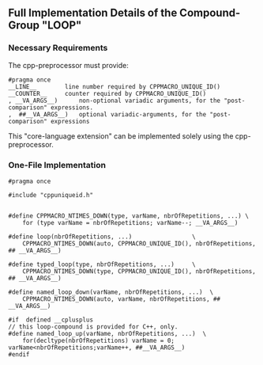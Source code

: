 ## Full Implementation Details of the Compound-Group "LOOP" ##

### Necessary Requirements  ###
The cpp-preprocessor must provide:
	
	#pragma once
	__LINE__		line number required by CPPMACRO_UNIQUE_ID() 	
	__COUNTER__		counter required by CPPMACRO_UNIQUE_ID() 
	, __VA_ARGS__)		non-optional variadic arguments, for the "post-comparison" expressions.
	,  ##__VA_ARGS__)	optional variadic-arguments, for the "post-comparison" expressions

This "core-language extension" can be implemented solely using the cpp-preprocessor.

### One-File Implementation ###
	#pragma once

	#include "cppuniqueid.h"


	#define CPPMACRO_NTIMES_DOWN(type, varName, nbrOfRepetitions, ...) \
	    for (type varName = nbrOfRepetitions; varName--; __VA_ARGS__)

	#define loop(nbrOfRepetitions, ...)                 \
	    CPPMACRO_NTIMES_DOWN(auto, CPPMACRO_UNIQUE_ID(), nbrOfRepetitions, ## __VA_ARGS__)

	#define typed_loop(type, nbrOfRepetitions, ...)     \
	    CPPMACRO_NTIMES_DOWN(type, CPPMACRO_UNIQUE_ID(), nbrOfRepetitions, ## __VA_ARGS__)

	#define named_loop_down(varName, nbrOfRepetitions, ...)  \
	    CPPMACRO_NTIMES_DOWN(auto, varName, nbrOfRepetitions, ## __VA_ARGS__)

	#if  defined __cplusplus
	// this loop-compound is provided for C++, only.
	#define named_loop_up(varName, nbrOfRepetitions, ...)  \
	    for(decltype(nbrOfRepetitions) varName = 0; varName<nbrOfRepetitions;varName++, ##__VA_ARGS__)
	#endif
	
 
